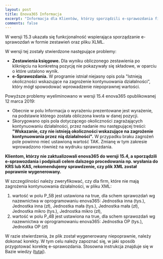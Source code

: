 ```yaml
---
layout: post
title: Enova365 Informacja
excerpt: "Informacja dla Klientów, którzy sporządzili e-sprawozdania finansowe wersją 15.3 enova365."
comments: false
---
```

W wersji 15.3 ukazała się funkcjonalność wspierająca sporządzanie e-sprawozdań w formie zestawień oraz pliku XLML.

W wersji tej zostały stwierdzone następujące problemy:
<ul>
<li><b>Zestawienia księgowe.</b> Dla wyniku obliczonego zestawienia po kliknięciu na konkretną pozycję nie pokazywały się składowe, w oparciu o które ustalono wynik.</li>
<li><b>e-Sprawozdania.</b> W programie istniał niejasny opis pola "Istnieją okoliczności wskazujące na zagrożenie kontynuowania działalności”, który mógł spowodować wprowadzenie niepoprawnej wartości.</li>
</ul>
Powyższe problemy wyeliminowano w wersji 15.4 enova365 opublikowanej 12 marca 2019:
<ul>
<li>Obecnie w polu Informacja o wyrażeniu prezentowane jest wyrażenie, na podstawie którego została obliczona kwota w danej pozycji.</li>
<li>Skorygowano opis pola dotyczącego okoliczności zagrażających kontynuowaniu działalności, przez nadanie mu następującej treści: <b>"Wskazanie, czy nie istnieją okoliczności wskazujące na zagrożenie kontynuowania przez nią działalności".</b> W przypadku braku zagrożeń pole powinno mieć ustawioną wartość TAK. Zmianę w tym zakresie wprowadzono również na wydruku sprawozdania.</li>
</ul>

<b>Klientom, którzy nie zaktualizowali enova365 do wersji 15.4, a sporządzili e-sprawozdania i podpisali celem dalszego procedowania np. wysłania do KRS lub KAS, rekomendujemy sprawdzenie, czy plik XML został poprawnie wygenerowany.</b>

W szczególności należy zweryfikować, czy dla firm, które nie mają zagrożenia kontynuowania działalności, w pliku XML:
<ol>
<li>wartość w polu P_5B jest ustawiona na true, dla schem sprawozdań wg nazewnictwa w oprogramowaniu enova365: Jednostka inna (tys.), Jednostka inna (zł), Jednostka mała (tys.), Jednostka mała (zł), Jednostka mikro (tys.), Jednostka mikro (zł),</li>
<li>wartość w polu P_4B jest ustawiona na true, dla schem sprawozdań wg nazewnictwa w oprogramowaniu enova365: Jednostka OP (tys.), Jednostka OP (zł)</li>
</ol>

W razie stwierdzenia, że plik został wygenerowany niepoprawnie, należy dokonać korekty. W tym celu należy zapoznać się, w jaki sposób przygotować korektę e-sprawozdania. Stosowna instrukcja znajduje się w Bazie wiedzy (<a href="https://dok.enova365.pl/Topic/35094" target="_blank">tutaj</a>).
